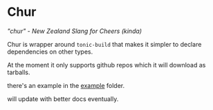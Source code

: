 # Chur

*"chur" - New Zealand Slang for Cheers (kinda)*

Chur is wrapper around `tonic-build` that makes it simpler to declare dependencies on other types.

At the moment it only supports github repos which it will download as tarballs.

there's an example in the [example](./example) folder.

will update with better docs eventually.